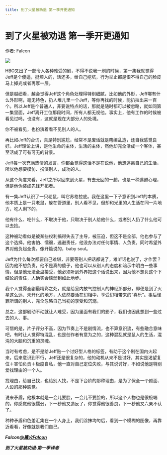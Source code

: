 ```yaml
---
title: 到了火星被劝退 第一季开更通知
---
```


# 到了火星被劝退 第一季开更通知

作者: Falcon

![](/image/到了火星被劝退%20第一季开更通知.webp)

HBO又出了一部令人各种难受的剧，不得不说我一刷的时候，第一集我就觉得Jeff是个傻逼，挺烦人的，话还多，给自己挖坑，行为举止都是恨不得自己的脸皮马上掉光或者再厚一层。

但是越细看，越会觉得Jeff这个角色处理得特别细腻，比如他的外形，Jeff哪有什么外形啊，毫无特色，扔人堆儿里一个Jeff，等你再找的时候，能扒拉出来一百个。所以Jeff是个普通人，非要说特点的话，那就是随时都可以被忽略，就如同第一集里面，Jeff离开工位那段时间，所有人都无视他。事实上，他有工作的时候被看见过吗，也没有，这就是现在大部分人的处境。

你不被看见，也扮演着看不见别人的人。

再比如Jeff的台词，真是特别尴尬，经常不是废话就是瞎编乱造，还自我感觉良好。Jeff理论上讲，是他生命的主体，生活的主体，然他却完全活成一个客体，甚至活成了可有可无的背景。

Jeff每一次充满热情的发言，你都会觉得这话不是在说他，他想逃离自己的生活，所以他想要模仿、扮演别人，成功的人。

从这个角度来看，Jeff之所以回来到火星，有去无回的一趟，也是一种逃避心理，但是他伪装成先锋开拓者。

有一集Jeff认识了一只老鼠，叫它苏格拉底。我在这里一下子意识到Jeff的本质，他本质上是一只老鼠，躲在管道里，别人看不见，但却和光里的人生活在同一片地方，吃人剩下的。

他有什么、吃什么，不取决于他，只取决于别人给他什么，或者别人扔了什么他可以去捡。

这种被动看似是被某些权利搞得失去了主导，被压迫，但这不是全部，他也参与了这个选择。他害怕、懦弱，逃避责任，他没办法对任何事情、人负责，同时希望外界对他负起全责。像开篇说的，baby soul。

Jeff为什么每次都要自己难堪，非要等别人把话都说了，难听话也说了，才作罢？因为他不想负责，他不是真的傻子，他也可以从别人的态度和暗示中明白一些事情，但是他无法全盘接受，他必须听到外界把这个话说出来，因为他不想负这个下结论的责任，人确实会懦弱到如此地步。

我个人觉得全剧最精彩之处，就是给室内放气控制人的神经那部分，即便是到了火星这么远、未开化的地方，人依然要活在幻相中，享受幻相带来的“喜乐”。事后怪罪所谓的别人，完全忽略自己当初的享受和沉溺。

总之，这部剧动不动就让人难受，因为里面有我们的影子，我们也因此想到一些过去的人、事。

可惜的是，片子评分不高，因为节奏上不是剧情流，也不算意识流，有些融合意味吧，有时让人觉得特混乱，也是创作者有意为之的，这种混乱就是鼠人的生活，混沌的大脑和沉重的灵魂。

当时有考虑，是不是给Jeff贴一个讨好型人格的标签，有助于这个剧在国内火起来，后来意识到不行，Jeff还是很复杂的，他的动机从来不是讨好，其实是渴望复位＋害怕负责＋极度自私，他一直对自己定位失败，与其说讨好，不如说他是特别爱找理由的一个人。

找理由，给自己找，也给别人找，不是下台阶的那种理由，是为了保全一个颜面、人设的那种感觉。

说来矛盾，他根本就是一会儿要脸，一会儿不要脸的，所以这个人物也是很极端的，你感觉他很懦弱，下一秒他又造反了，你觉得他很善良，下一秒他又六亲不认了。

种种矛盾和色差汇集在一个人身上，我们涂抹均匀后，看到一个模糊的图像，再靠近看看，好像就是我们自己。

***Falcon[@篝火Falcon](https://weibo.com/u/5239534420)***

***到了火星被劝退·第一季译者***